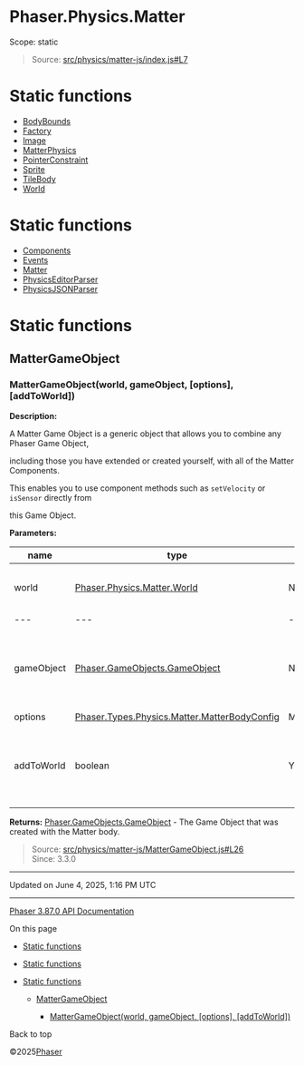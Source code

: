 # Phaser.Physics.Matter

Scope:
static

> Source: [src/physics/matter-js/index.js#L7](https://github.com/phaserjs/phaser/blob/v3.87.0/src/physics/matter-js/index.js#L7)

# Static functions

* [BodyBounds](../class/physics-matter-bodybounds.md)
* [Factory](../class/physics-matter-factory.md)
* [Image](../class/physics-matter-image.md)
* [MatterPhysics](../class/physics-matter-matterphysics.md)
* [PointerConstraint](../class/physics-matter-pointerconstraint.md)
* [Sprite](../class/physics-matter-sprite.md)
* [TileBody](../class/physics-matter-tilebody.md)
* [World](../class/physics-matter-world.md)

# Static functions

* [Components](physics-matter-components.md)
* [Events](physics-matter-events.md)
* [Matter](physics-matter-matter.md)
* [PhysicsEditorParser](physics-matter-physicseditorparser.md)
* [PhysicsJSONParser](physics-matter-physicsjsonparser.md)

# Static functions

## MatterGameObject

### <static> MatterGameObject(world, gameObject, [options], [addToWorld])

**Description:**

A Matter Game Object is a generic object that allows you to combine any Phaser Game Object,

including those you have extended or created yourself, with all of the Matter Components.

This enables you to use component methods such as `setVelocity` or `isSensor` directly from

this Game Object.

**Parameters:**

| name | type | optional | default | description |
| --- | --- | --- | --- | --- |
| world | [Phaser.Physics.Matter.World](../class/physics-matter-world.md) | No |  | The Matter world to add the body to. |
| --- | --- | --- | --- | --- |
| gameObject | [Phaser.GameObjects.GameObject](../class/gameobjects-gameobject.md) | No |  | The Game Object that will have the Matter body applied to it. |
| options | [Phaser.Types.Physics.Matter.MatterBodyConfig](../typedef/types-physics-matter.md) | MatterJS.Body | Yes |  | A Matter Body configuration object, or an instance of a Matter Body. |
| addToWorld | boolean | Yes | true | Should the newly created body be immediately added to the World? |

**Returns:** [Phaser.GameObjects.GameObject](../class/gameobjects-gameobject.md) - The Game Object that was created with the Matter body.

> Source: [src/physics/matter-js/MatterGameObject.js#L26](https://github.com/phaserjs/phaser/blob/v3.87.0/src/physics/matter-js/MatterGameObject.js#L26)  
> Since: 3.3.0

---

Updated on June 4, 2025, 1:16 PM UTC

---

[Phaser 3.87.0 API Documentation](../../index.md)

On this page

* [Static functions](#static-functions)
* [Static functions](#static-functions-1)
* [Static functions](#static-functions-2)

  + [MatterGameObject](#mattergameobject)

    - [<static> MatterGameObject(world, gameObject, [options], [addToWorld])](#static-mattergameobjectworld-gameobject-options-addtoworld)

Back to top

©2025[Phaser](https://docs.phaser.io)